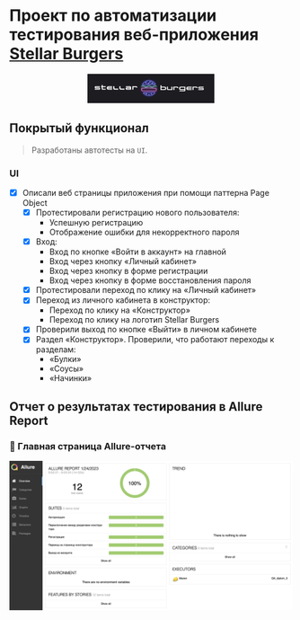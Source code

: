 # Проект по автоматизации тестирования веб-приложения [Stellar Burgers](https://stellarburgers.nomoreparties.site)
<p align="center">
 <img width="45%" title="Book Store" src="images/logo.png">
 </p>
 
## Покрытый функционал

 > Разработаны автотесты на <code>UI</code>.

 ### UI

 - [x] Описали веб страницы приложения при помощи паттерна Page Object
     - [x] Протестировали регистрацию нового пользователя:
          - Успешную регистрацию
          - Отображение ошибки для некорректного пароля
     - [x] Вход:
          - Вход по кнопке «Войти в аккаунт» на главной
          - Вход через кнопку «Личный кабинет»
          - Вход через кнопку в форме регистрации
          - Вход через кнопку в форме восстановления пароля
     - [x] Протестировали переход по клику на «Личный кабинет»
     - [x] Переход из личного кабинета в конструктор:
          - Переход по клику на «Конструктор»
          - Переход по клику на логотип Stellar Burgers
     - [x] Проверили выход по кнопке «Выйти» в личном кабинете
     - [x] Раздел «Конструктор». Проверили, что работают переходы к разделам:
          - «Булки»
          - «Соусы»
          - «Начинки»		
 ## Отчет о результатах тестирования в Allure Report
 ### :dart: Главная страница Allure-отчета
 <p align="center">
 <img title="Allure_report" src="images/allure_report.png">
 </p>
 

